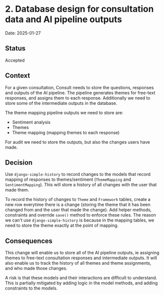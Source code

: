 # 2. Database design for consultation data and AI pipeline outputs

Date: 2025-01-27

## Status

Accepted

## Context

For a given consultation, Consult needs to store the questions, responses and outputs of the AI pipeline. The pipeline generates themes for free-text responses, and assigns them to each response. Additionally we need to store some of the intermediate outputs in the database.

The theme mapping pipeline outputs we need to store are: 
- Sentiment analysis
- Themes
- Theme mapping (mapping themes to each response)

For audit we need to store the outputs, but also the changes users have made.


## Decision

Use `django-simple-history` to record changes to the models that record mapping of responses to themes/sentiment (`ThemeMapping` and `SentimentMapping`). This will store a history of all changes with the user that made them.

To record the history of changes to `Theme` and `Framework` tables, create a new row everytime there is a change (storing the theme that it has been changed from and the user that made the change). Add helper methods, constraints and override `save()` method to enforce these rules. The reason we can't use `django-simple-history` is because in the mapping tables, we need to store the theme exactly at the point of mapping.


## Consequences
 
This change will enable us to store all of the AI pipeline outputs, ie assigning themes to free-text consultation responses and intermediate outputs. It will also enable us to track the history of all themes and theme assignments, and who made those changes.

A risk is that these models and their interactions are difficult to understand. This is partially mitigated by adding logic in the model methods, and adding constraints to the models.